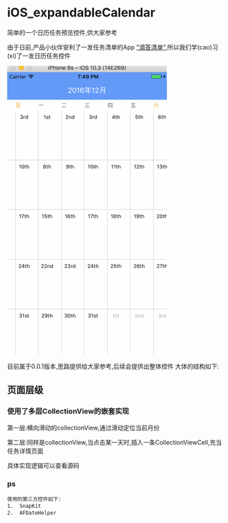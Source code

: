 # iOS_expandableCalendar
简单的一个日历任务预览控件,供大家参考

由于日前,产品小伙伴安利了一发任务清单的App ["滴答清单"](https://www.dida365.com/),所以我们学(cao)习(xi)了一发日历任务控件


![控件简介](https://github.com/3HaoLou/iOS_expandableCalendar/blob/master/github.gif)



目前属于0.0.1版本,思路提供给大家参考,后续会提供出整体控件
大体的结构如下:

## 页面层级
### 使用了多层CollectionView的嵌套实现
> 
第一层:横向滑动的collectionView,通过滑动定位当前月份

> 
第二层:同样是collectionView,当点击某一天时,插入一条CollectionViewCell,充当任务详情页面

具体实现逻辑可以查看源码

### ps
```
使用的第三方控件如下:
1.  SnapKit
2.  AFDateHelper
```
